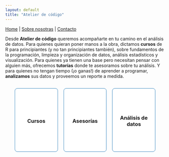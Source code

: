 ```yaml
---
layout: default
title: "Atelier de código"
---
```


[Home](/) | [Sobre nosotras](/sobre-nosotras/) | [Contacto](/contacto/)


Desde **Atelier de código** queremos acompañarte en tu camino en el análisis de datos. Para quienes quieran poner manos a la obra, dictamos **cursos** de R para principiantes (y no tan principiantes también), sobre fundamentos de la programación, limpieza y organización de datos, análisis estadísticos y visualización. Para quienes ya tienen una base pero necesitan pensar con alguien más, ofrecemos **tutorías** donde te asesoramos sobre tu análisis. Y para quienes no tengan tiempo (¡o ganas!) de aprender a programar, **analizamos** sus datos y proveemos un reporte a medida.

<style>
  .squares-container {
    display: flex;
    justify-content: space-between;
    margin: 20px;
  }

  .square {
    position: relative;
    width: 30%;
    height: 200px; /* Ajusta la altura que desees */
    perspective: 1000px; /* Para efecto de 3D */
    margin: 10px; /* Espacio entre cuadrados */
    cursor: pointer;
  }

  .square .front,
  .square .back {
    position: absolute;
    width: 100%;
    height: 100%;
    backface-visibility: hidden; /* Ocultar el lado opuesto */
    border: 1px solid #267CB9;
    border-radius: 8px;
    display: flex;
    align-items: center;
    justify-content: center;
    text-align: center;
    transition: transform 0.6s; /* Transición suave */
  }

  .square .front {
    background-color: white; /* Color de fondo del lado frontal */
  }

  .square .back {
    background-color: #f0f0f0; /* Color de fondo del lado trasero */
    transform: rotateY(180deg); /* Darle la vuelta */
  }

  .square.flipped .front {
    transform: rotateY(180deg); /* Dar vuelta al lado frontal */
  }

  .square.flipped .back {
    transform: rotateY(0deg); /* Mostrar el lado trasero */
  }
</style>

<div class="squares-container">
  <div class="square" onclick="toggleDescription(this)">
    <div class="front">
      <h3>Cursos</h3>
    </div>
    <div class="back">
      <p>(descripción de los cursos)</p>
    </div>
  </div>
  <div class="square" onclick="toggleDescription(this)">
    <div class="front">
      <h3>Asesorías</h3>
    </div>
    <div class="back">
      <p>(descripción de las asesorías)</p>
    </div>
  </div>
  <div class="square" onclick="toggleDescription(this)">
    <div class="front">
      <h3>Análisis de datos</h3>
    </div>
    <div class="back">
      <p>(descripción del análisis de datos)</p>
    </div>
  </div>
</div>

<script>
  function toggleDescription(square) {
    square.classList.toggle('flipped'); // Alternar la clase flipped
  }
</script>
